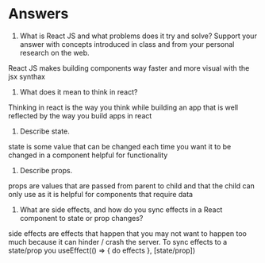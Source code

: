 # Answers

1. What is React JS and what problems does it try and solve? Support your answer with concepts introduced in class and from your personal research on the web.

React JS makes building components way faster and more visual with the jsx synthax

1. What does it mean to think in react?

Thinking in react is the way you think while building an app that is well reflected by the way you build apps in react

1. Describe state.

state is some value that can be changed each time you want it to be changed in a component
helpful for functionality

1. Describe props.

props are values that are passed from parent to child and that the child can only use as it is
helpful for components that require data

1. What are side effects, and how do you sync effects in a React component to state or prop changes?

side effects are effects that happen that you may not want to happen too much because it can hinder / crash the server. 
To sync effects to a state/prop you useEffect(() => {
    do effects
}, [state/prop])
